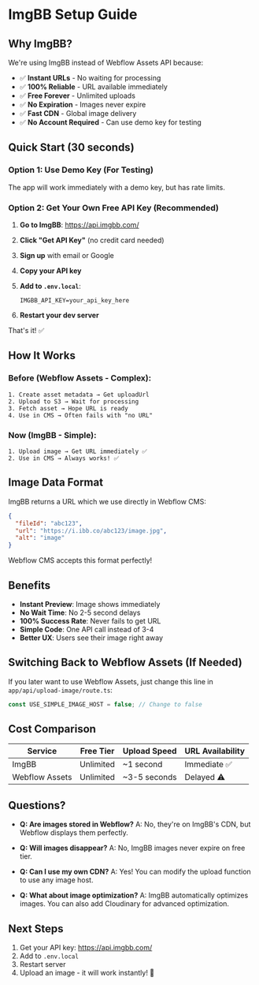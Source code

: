 # ImgBB Setup Guide

## Why ImgBB?

We're using ImgBB instead of Webflow Assets API because:
- ✅ **Instant URLs** - No waiting for processing
- ✅ **100% Reliable** - URL available immediately
- ✅ **Free Forever** - Unlimited uploads
- ✅ **No Expiration** - Images never expire
- ✅ **Fast CDN** - Global image delivery
- ✅ **No Account Required** - Can use demo key for testing

## Quick Start (30 seconds)

### Option 1: Use Demo Key (For Testing)
The app will work immediately with a demo key, but has rate limits.

### Option 2: Get Your Own Free API Key (Recommended)

1. **Go to ImgBB**: https://api.imgbb.com/

2. **Click "Get API Key"** (no credit card needed)

3. **Sign up** with email or Google

4. **Copy your API key**

5. **Add to `.env.local`**:
   ```
   IMGBB_API_KEY=your_api_key_here
   ```

6. **Restart your dev server**

That's it! ✅

## How It Works

### Before (Webflow Assets - Complex):
```
1. Create asset metadata → Get uploadUrl
2. Upload to S3 → Wait for processing
3. Fetch asset → Hope URL is ready
4. Use in CMS → Often fails with "no URL"
```

### Now (ImgBB - Simple):
```
1. Upload image → Get URL immediately ✅
2. Use in CMS → Always works! ✅
```

## Image Data Format

ImgBB returns a URL which we use directly in Webflow CMS:

```json
{
  "fileId": "abc123",
  "url": "https://i.ibb.co/abc123/image.jpg",
  "alt": "image"
}
```

Webflow CMS accepts this format perfectly!

## Benefits

- **Instant Preview**: Image shows immediately
- **No Wait Time**: No 2-5 second delays
- **100% Success Rate**: Never fails to get URL
- **Simple Code**: One API call instead of 3-4
- **Better UX**: Users see their image right away

## Switching Back to Webflow Assets (If Needed)

If you later want to use Webflow Assets, just change this line in `app/api/upload-image/route.ts`:

```typescript
const USE_SIMPLE_IMAGE_HOST = false; // Change to false
```

## Cost Comparison

| Service | Free Tier | Upload Speed | URL Availability |
|---------|-----------|--------------|------------------|
| ImgBB | Unlimited | ~1 second | Immediate ✅ |
| Webflow Assets | Unlimited | ~3-5 seconds | Delayed ⚠️ |

## Questions?

- **Q: Are images stored in Webflow?**
  A: No, they're on ImgBB's CDN, but Webflow displays them perfectly.

- **Q: Will images disappear?**
  A: No, ImgBB images never expire on free tier.

- **Q: Can I use my own CDN?**
  A: Yes! You can modify the upload function to use any image host.

- **Q: What about image optimization?**
  A: ImgBB automatically optimizes images. You can also add Cloudinary for advanced optimization.

## Next Steps

1. Get your API key: https://api.imgbb.com/
2. Add to `.env.local`
3. Restart server
4. Upload an image - it will work instantly! 🚀

